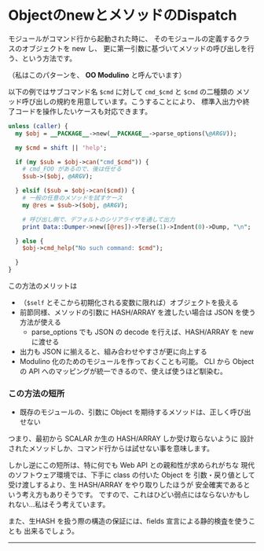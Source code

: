 # ObjectのnewとメソッドのDispatch

モジュールがコマンド行から起動された時に、
そのモジュールの定義するクラスのオブジェクトを new し、
更に第一引数に基づいてメソッドの呼び出しを行う、という方法です。

（私はこのパターンを、 **OO Modulino** と呼んでいます）

以下の例ではサブコマンド名 `$cmd` に対して `cmd_$cmd` と `$cmd` の二種類の
メソッド呼び出しの規約を用意しています。こうすることにより、
標準入出力や終了コードを操作したいケースも対応できます。

```perl
unless (caller) {
  my $obj = __PACKAGE__->new(__PACKAGE__->parse_options(\@ARGV));

  my $cmd = shift || 'help';

  if (my $sub = $obj->can("cmd_$cmd")) {
    # cmd_FOO があるので、後は任せる
    $sub->($obj, @ARGV);

  } elsif ($sub = $obj->can($cmd)) {
    # 一般の任意のメソッドを試すケース
    my @res = $sub->($obj, @ARGV);

    # 呼び出し側で、デフォルトのシリアライザを通して出力
    print Data::Dumper->new([@res])->Terse(1)->Indent(0)->Dump, "\n";

  } else {
    $obj->cmd_help("No such command: $cmd");

  }
}
```

この方法のメリットは

- （`$self` とそこから初期化される変数に限れば）オブジェクトを扱える
- 前節同様、メソッドの引数に HASH/ARRAY を渡したい場合は JSON を使う方法が使える
  - parse_options でも JSON の decode を行えば、HASH/ARRAY を new に渡せる
- 出力も JSON に揃えると、組み合わせやすさが更に向上する
- Modulino 化のためのモジュールを作っておくことも可能。
CLI から Object の API へのマッピングが統一できるので、使えば使うほど馴染む。


### この方法の短所

- 既存のモジュールの、引数に Object を期待するメソッドは、正しく呼び出せない

つまり、最初から SCALAR か生の HASH/ARRAY しか受け取らないように
設計されたメソッドしか、コマンド行からは試せない事を意味します。

しかし逆にこの短所は、特に何でも Web API との親和性が求められがちな
現代のソフトウェア環境では、下手に class の付いた Object を
引数・戻り値として受け渡しするより、生 HASH/ARRAY をやり取りしたほうが
安全確実であるという考え方もありそうです。
ですので、これはひどい弱点にはならないかもしれない…私はそう考えています。

また、生HASH を扱う際の構造の保証には、fields 宣言による静的検査を使うことも
出来るでしょう。
- - - -
